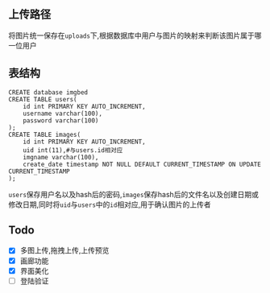## 上传路径

将图片统一保存在`uploads`下,根据数据库中用户与图片的映射来判断该图片属于哪一位用户

## 表结构

```
CREATE database imgbed
CREATE TABLE users(
    id int PRIMARY KEY AUTO_INCREMENT,
    username varchar(100),
    password varchar(100)
);
CREATE TABLE images(
    id int PRIMARY KEY AUTO_INCREMENT,
    uid int(11),#与users.id相对应
    imgname varchar(100),
    create_date timestamp NOT NULL DEFAULT CURRENT_TIMESTAMP ON UPDATE CURRENT_TIMESTAMP
);
```

`users`保存用户名以及hash后的密码,`images`保存hash后的文件名以及创建日期或修改日期,同时将`uid`与`users`中的`id`相对应,用于确认图片的上传者

## Todo

* [x] 多图上传,拖拽上传,上传预览
* [x] 画廊功能
* [x] 界面美化
* [ ] 登陆验证